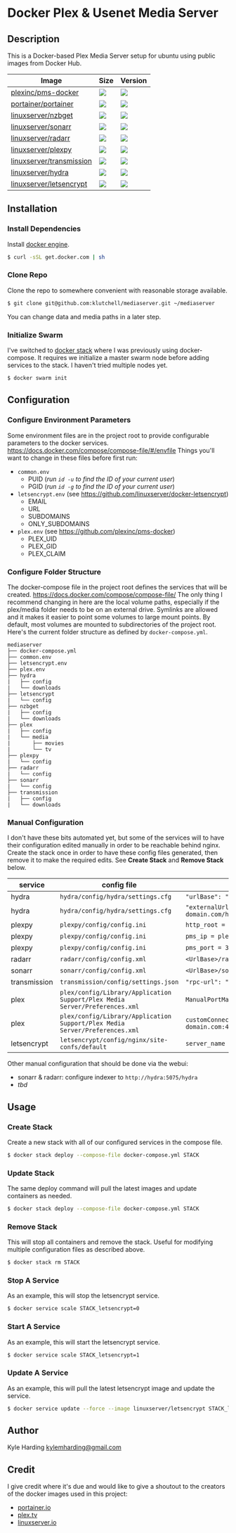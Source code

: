 # Docker Plex & Usenet Media Server #

## Description

This is a Docker-based Plex Media Server setup for ubuntu using public images from Docker Hub.

Image | Size | Version
--- | --- | ---
[plexinc/pms-docker](https://hub.docker.com/r/plexinc/pms-docker/) | [![](https://images.microbadger.com/badges/image/plexinc/pms-docker.svg)](https://microbadger.com/images/plexinc/pms-docker) | [![](https://images.microbadger.com/badges/version/plexinc/pms-docker.svg)](https://microbadger.com/images/plexinc/pms-docker)
[portainer/portainer](https://hub.docker.com/r/portainer/portainer/) | [![](https://images.microbadger.com/badges/image/portainer/portainer.svg)](https://microbadger.com/images/portainer/portainer) | [![](https://images.microbadger.com/badges/version/portainer/portainer.svg)](https://microbadger.com/images/portainer/portainer)
[linuxserver/nzbget](https://hub.docker.com/r/linuxserver/nzbget/) | [![](https://images.microbadger.com/badges/image/linuxserver/nzbget.svg)](https://microbadger.com/images/linuxserver/nzbget) | [![](https://images.microbadger.com/badges/version/linuxserver/nzbget.svg)](https://microbadger.com/images/linuxserver/nzbget)
[linuxserver/sonarr](https://hub.docker.com/r/linuxserver/sonarr/) | [![](https://images.microbadger.com/badges/image/linuxserver/sonarr.svg)](https://microbadger.com/images/linuxserver/sonarr) | [![](https://images.microbadger.com/badges/version/linuxserver/sonarr.svg)](https://microbadger.com/images/linuxserver/sonarr)
[linuxserver/radarr](https://hub.docker.com/r/linuxserver/radarr/) | [![](https://images.microbadger.com/badges/image/linuxserver/radarr.svg)](https://microbadger.com/images/linuxserver/radarr) | [![](https://images.microbadger.com/badges/version/linuxserver/radarr.svg)](https://microbadger.com/images/linuxserver/radarr)
[linuxserver/plexpy](https://hub.docker.com/r/linuxserver/plexpy/) | [![](https://images.microbadger.com/badges/image/linuxserver/plexpy.svg)](https://microbadger.com/images/linuxserver/plexpy) | [![](https://images.microbadger.com/badges/version/linuxserver/plexpy.svg)](https://microbadger.com/images/linuxserver/plexpy)
[linuxserver/transmission](https://hub.docker.com/r/linuxserver/transmission/) | [![](https://images.microbadger.com/badges/image/linuxserver/transmission.svg)](https://microbadger.com/images/linuxserver/transmission) | [![](https://images.microbadger.com/badges/version/linuxserver/transmission.svg)](https://microbadger.com/images/linuxserver/transmission)
[linuxserver/hydra](https://hub.docker.com/r/linuxserver/hydra/) | [![](https://images.microbadger.com/badges/image/linuxserver/hydra.svg)](https://microbadger.com/images/linuxserver/hydra) | [![](https://images.microbadger.com/badges/version/linuxserver/hydra.svg)](https://microbadger.com/images/linuxserver/hydra)
[linuxserver/letsencrypt](https://hub.docker.com/r/linuxserver/letsencrypt/) | [![](https://images.microbadger.com/badges/image/linuxserver/letsencrypt.svg)](https://microbadger.com/images/linuxserver/letsencrypt "linuxserver/letsencrypt") | [![](https://images.microbadger.com/badges/version/linuxserver/letsencrypt.svg)](https://microbadger.com/images/linuxserver/letsencrypt)

## Installation
### Install Dependencies

Install [docker engine](https://docs.docker.com/engine/installation/).
```bash
$ curl -sSL get.docker.com | sh
```

### Clone Repo

Clone the repo to somewhere convenient with reasonable storage available.
```bash
$ git clone git@github.com:klutchell/mediaserver.git ~/mediaserver
```
You can change data and media paths in a later step.

### Initialize Swarm

I've switched to [docker stack](https://docs.docker.com/engine/reference/commandline/stack/) where I was previously using docker-compose.
It requires we initialize a master swarm node before adding services to the stack. I haven't tried multiple nodes yet.
```bash
$ docker swarm init
```

## Configuration
### Configure Environment Parameters

Some environment files are in the project root to provide configurable parameters to the docker services.
https://docs.docker.com/compose/compose-file/#/envfile
Things you'll want to change in these files before first run:
* `common.env`
  * PUID (*run `id -u` to find the ID of your current user*)
  * PGID (*run `id -g` to find the ID of your current user*)
* `letsencrypt.env` (see https://github.com/linuxserver/docker-letsencrypt)
  * EMAIL
  * URL
  * SUBDOMAINS
  * ONLY_SUBDOMAINS
* `plex.env` (see https://github.com/plexinc/pms-docker)
  * PLEX_UID
  * PLEX_GID
  * PLEX_CLAIM

### Configure Folder Structure
 
The docker-compose file in the project root defines the services that will be created.
https://docs.docker.com/compose/compose-file/
The only thing I recommend changing in here are the local volume paths, especially if the plex/media folder needs to be on an external drive. Symlinks are allowed and it makes it easier to point some volumes to large mount points.
By default, most volumes are mounted to subdirectories of the project root. Here's the current folder structure as defined by `docker-compose.yml`.
```
mediaserver
├── docker-compose.yml
├── common.env
├── letsencrypt.env
├── plex.env
├── hydra
|   ├── config
|   └── downloads
├── letsencrypt
|   └── config
├── nzbget
|   ├── config
|   └── downloads
├── plex
|   ├── config
|   └── media
|       ├── movies
|       └── tv
├── plexpy
|   └── config
├── radarr
|   └── config
├── sonarr
|   └── config
├── transmission
|   ├── config
|   └── downloads
```

### Manual Configuration

I don't have these bits automated yet, but some of the services will to have their configuration edited manually in order to be reachable behind nginx.
Create the stack once in order to have these config files generated, then remove it to make the required edits. See **Create Stack** and **Remove Stack** below.

service | config file | new value
--- | --- | ---
hydra | `hydra/config/hydra/settings.cfg` | `"urlBase": "/hydra"`
hydra | `hydra/config/hydra/settings.cfg` | `"externalUrl": "https://app.your-domain.com/hydra"`
plexpy | `plexpy/config/config.ini` | `http_root = /plexpy`
plexpy | `plexpy/config/config.ini` | `pms_ip = plex`
plexpy | `plexpy/config/config.ini` | `pms_port = 32400`
radarr | `radarr/config/config.xml` | `<UrlBase>/radarr</UrlBase>`
sonarr | `sonarr/config/config.xml` | `<UrlBase>/sonarr</UrlBase>`
transmission | `transmission/config/settings.json` | `"rpc-url": "/transmission/"`
plex | `plex/config/Library/Application Support/Plex Media Server/Preferences.xml` | `ManualPortMappingPort="443"` 
plex | `plex/config/Library/Application Support/Plex Media Server/Preferences.xml` | `customConnections="https://plex.your-domain.com:443"`
letsencrypt | `letsencrypt/config/nginx/site-confs/default` | `server_name plex.your-domain.com`

Other manual configuration that should be done via the webui:
* sonarr & radarr: configure indexer to `http://hydra:5075/hydra`
* *tbd*

## Usage
### Create Stack

Create a new stack with all of our configured services in the compose file.
```bash
$ docker stack deploy --compose-file docker-compose.yml STACK
```

### Update Stack

The same deploy command will pull the latest images and update containers as needed.
```bash
$ docker stack deploy --compose-file docker-compose.yml STACK
```

### Remove Stack

This will stop all containers and remove the stack. Useful for modifying multiple configuration files as described above.
```bash
$ docker stack rm STACK
```

### Stop A Service

As an example, this will stop the letsencrypt service.
```bash
$ docker service scale STACK_letsencrypt=0
```

### Start A Service

As an example, this will start the letsencrypt service.
```bash
$ docker service scale STACK_letsencrypt=1
```

### Update A Service

As an example, this will pull the latest letsencrypt image and update the service.
```bash
$ docker service update --force --image linuxserver/letsencrypt STACK_letsencrypt
```

## Author

Kyle Harding <kylemharding@gmail.com>

## Credit

I give credit where it's due and would like to give a shoutout to the creators of the docker images used in this project:
* [portainer.io](http://portainer.io/)
* [plex.tv](https://www.plex.tv/)
* [linuxserver.io](https://www.linuxserver.io/)
